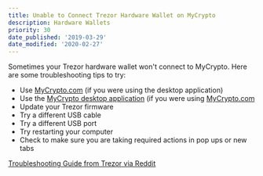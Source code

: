 ```yaml
---
title: Unable to Connect Trezor Hardware Wallet on MyCrypto
description: Hardware Wallets
priority: 30
date_published: '2019-03-29'
date_modified: '2020-02-27'
---
```


Sometimes your Trezor hardware wallet won't connect to MyCrypto. Here are some troubleshooting tips to try:

* Use [MyCrypto.com](https://mycrypto.com/) (if you were using the desktop application)
* Use the [MyCrypto desktop application](https://download.mycrypto.com/) (if you were using [MyCrypto.com](https://mycrypto.com/)
* Update your Trezor firmware
* Try a different USB cable
* Try a different USB port
* Try restarting your computer
* Check to make sure you are taking required actions in pop ups or new tabs

[Troubleshooting Guide from Trezor via Reddit](https://www.reddit.com/r/TREZOR/comments/bcdv79/trezor_troubleshooting_guide/)
